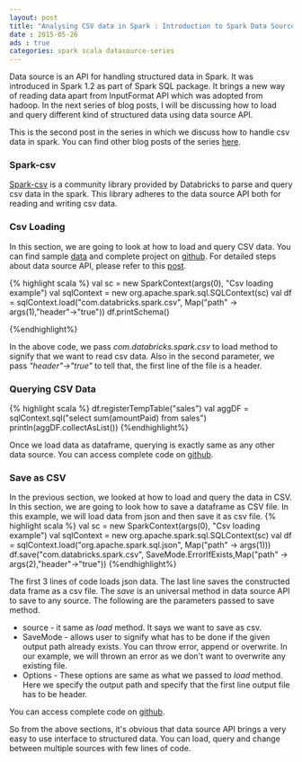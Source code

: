 ```yaml
---
layout: post
title: "Analysing CSV data in Spark : Introduction to Spark Data Source API - Part 2"
date : 2015-05-26
ads : true
categories: spark scala datasource-series
---
```

Data source is an API for handling structured data in Spark. It was introduced in Spark 1.2 as part of Spark SQL package.
It brings a new way of reading data apart from InputFormat API which was adopted from hadoop. In the next series of blog posts,  I will be discussing how to load and query different kind of structured data using data source API.

This is the second post in the series in which we discuss how to handle csv data in spark. You can find other
blog posts of the series [here](/categories/datasource-series/).


### Spark-csv

[Spark-csv](https://github.com/databricks/spark-csv) is a community library provided by Databricks to
parse and query csv data in the spark. This library adheres to the data source API both for reading and
writing csv data.

### Csv Loading

In this section, we are going to look at how to load and query CSV data.
You can find sample [data](https://github.com/phatak-dev/blog/blob/master/code/DataSourceExamples/src/main/resources/sales.csv) and complete project on [github](https://github.com/phatak-dev/blog/tree/master/code/DataSourceExamples). For detailed steps
about data source API, please refer to this [post](/introduction-to-spark-data-source-api-part-1).


{% highlight scala %}
val sc = new SparkContext(args(0), "Csv loading example")
val sqlContext = new org.apache.spark.sql.SQLContext(sc)
val df = sqlContext.load("com.databricks.spark.csv", Map("path" -> args(1),"header"->"true"))
df.printSchema()

{%endhighlight%}

In the above code, we pass *com.databricks.spark.csv* to load method to signify that we want to read csv data. Also in the
second parameter, we pass *"header"->"true"* to tell that, the first line of the file is a header.


### Querying CSV Data
{% highlight scala %}
df.registerTempTable("sales")
val aggDF = sqlContext.sql("select sum(amountPaid) from sales")
println(aggDF.collectAsList())
{%endhighlight%}

Once we load data as dataframe, querying is exactly same as any other data source. You can access complete
code on [github](https://github.com/phatak-dev/blog/blob/master/code/DataSourceExamples/src/main/scala/com/madhukaraphatak/spark/datasource/CsvDataInput.scala).


### Save as CSV

In the previous section, we looked at how to load and query the data in CSV. In this section, we are going to
look how to save a dataframe as CSV file. In this example, we will load data from json and then save it as csv file.
{% highlight scala %}
val sc = new SparkContext(args(0), "Csv loading example")
val sqlContext = new org.apache.spark.sql.SQLContext(sc)
val df = sqlContext.load("org.apache.spark.sql.json", Map("path" -> args(1)))
df.save("com.databricks.spark.csv", SaveMode.ErrorIfExists,Map("path" -> args(2),"header"->"true"))
{%endhighlight%}

The first 3 lines of code loads json data. The last line saves the constructed data frame as a csv file.  The
*save* is an universal method in data source API to save to any source. The following are the parameters passed to save method.

* source - it same as *load* method. It says we want to save as csv.
* SaveMode - allows user to signify what has to be done if the given output path already exists. You can throw error, append or
 overwrite. In our example, we will thrown an error as we don't want to overwrite any existing file.
* Options - These options are same as what we passed to *load* method. Here we specify the output path and
  specify that the first line output file has to be header.

You can access complete code on [github](https://github.com/phatak-dev/blog/blob/master/code/DataSourceExamples/src/main/scala/com/madhukaraphatak/spark/datasource/CsvDataOutput.scala).


So from the above sections, it's obvious that data source API brings a very easy to use interface to structured data. You can
load, query and change between multiple sources with few lines of code.
